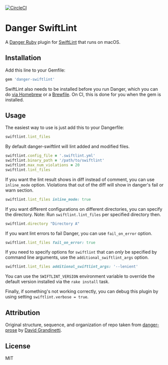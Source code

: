 [![CircleCI](https://circleci.com/gh/ashfurrow/danger-ruby-swiftlint.svg?style=svg)](https://circleci.com/gh/ashfurrow/danger-ruby-swiftlint)

# Danger SwiftLint

A [Danger Ruby](https://github.com/danger/danger) plugin for [SwiftLint](https://github.com/realm/SwiftLint) that runs on macOS.

## Installation

Add this line to your Gemfile:

```rb
gem 'danger-swiftlint'
```

SwiftLint also needs to be installed before you run Danger, which you can do [via Homebrew](https://github.com/realm/SwiftLint#installation) or a [Brewfile](https://github.com/Homebrew/homebrew-bundle). On CI, this is done for you when the gem is installed.

## Usage

The easiest way to use is just add this to your Dangerfile:

```rb
swiftlint.lint_files
```

By default danger-swiftlint will lint added and modified files. 

```rb
swiftlint.config_file = '.swiftlint.yml'
swiftlint.binary_path = '/path/to/swiftlint'
swiftlint.max_num_violations = 20
swiftlint.lint_files
```

If you want the lint result shows in diff instead of comment, you can use `inline_mode` option. Violations that out of the diff will show in danger's fail or warn section.

```rb
swiftlint.lint_files inline_mode: true
```

If you want different configurations on different directories, you can specify the directory. Note: Run `swiftlint.lint_files` per specified directory then.

```rb
swiftlint.directory "Directory A"
```

If you want lint errors to fail Danger, you can use `fail_on_error` option.

```rb
swiftlint.lint_files fail_on_error: true
```

If you need to specify options for `swiftlint` that can _only_ be specified by command line arguments, use the `additional_swiftlint_args` option.

```rb
swiftlint.lint_files additional_swiftlint_args: '--lenient'
```

You can use the `SWIFTLINT_VERSION` environment variable to override the default version installed via the `rake install` task.

Finally, if something's not working correctly, you can debug this plugin by using setting `swiftlint.verbose = true`.

## Attribution

Original structure, sequence, and organization of repo taken from [danger-prose](https://github.com/dbgrandi/danger-prose) by [David Grandinetti](https://github.com/dbgrandi/).

## License

MIT
